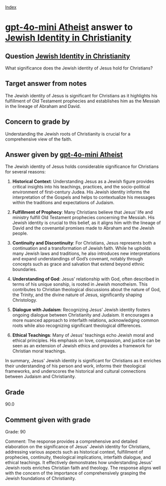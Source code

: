 
[Index](../../index.md)
# [gpt-4o-mini Atheist](../../answering_models/gpt-4o-mini_Atheist.md) answer to [Jewish Identity in Christianity](../../questions/Jewish_Identity_in_Christianity.md)

## Question [Jewish Identity in Christianity](../../questions/Jewish_Identity_in_Christianity.md)
What significance does the Jewish identity of Jesus hold for Christians?

## Target answer from notes
The Jewish identity of Jesus is significant for Christians as it highlights his fulfillment of Old Testament prophecies and establishes him as the Messiah in the lineage of Abraham and David.

## Concern to grade by
Understanding the Jewish roots of Christianity is crucial for a comprehensive view of the faith.

## Answer given by [gpt-4o-mini Atheist](../../answering_models/gpt-4o-mini_Atheist.md)
The Jewish identity of Jesus holds considerable significance for Christians for several reasons:

1. **Historical Context**: Understanding Jesus as a Jewish figure provides critical insights into his teachings, practices, and the socio-political environment of first-century Judea. His Jewish identity informs the interpretation of the Gospels and helps to contextualize his messages within the traditions and expectations of Judaism.

2. **Fulfillment of Prophecy**: Many Christians believe that Jesus’ life and ministry fulfill Old Testament prophecies concerning the Messiah. His Jewish identity is crucial to this belief, as it aligns him with the lineage of David and the covenantal promises made to Abraham and the Jewish people.

3. **Continuity and Discontinuity**: For Christians, Jesus represents both a continuation and a transformation of Jewish faith. While he upholds many Jewish laws and traditions, he also introduces new interpretations and expand understandings of God’s covenant, notably through concepts such as grace and salvation that extend beyond ethnic boundaries.

4. **Understanding of God**: Jesus’ relationship with God, often described in terms of his unique sonship, is rooted in Jewish monotheism. This contributes to Christian theological discussions about the nature of God, the Trinity, and the divine nature of Jesus, significantly shaping Christology.

5. **Dialogue with Judaism**: Recognizing Jesus’ Jewish identity fosters ongoing dialogue between Christianity and Judaism. It encourages a more nuanced approach to interfaith relations, acknowledging common roots while also recognizing significant theological differences.

6. **Ethical Teachings**: Many of Jesus' teachings echo Jewish moral and ethical principles. His emphasis on love, compassion, and justice can be seen as an extension of Jewish ethics and provides a framework for Christian moral teachings.

In summary, Jesus' Jewish identity is significant for Christians as it enriches their understanding of his person and work, informs their theological frameworks, and underscores the historical and cultural connections between Judaism and Christianity.

## Grade
90.0

## Comment given with grade
Grade: 90

Comment: The response provides a comprehensive and detailed elaboration on the significance of Jesus' Jewish identity for Christians, addressing various aspects such as historical context, fulfillment of prophecies, continuity, theological implications, interfaith dialogue, and ethical teachings. It effectively demonstrates how understanding Jesus' Jewish roots enriches Christian faith and theology. The response aligns well with the concern of the importance of comprehensively grasping the Jewish foundations of Christianity.
